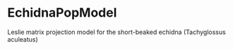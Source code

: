# EchidnaPopModel
Leslie matrix projection model for the short-beaked echidna (Tachyglossus aculeatus)

